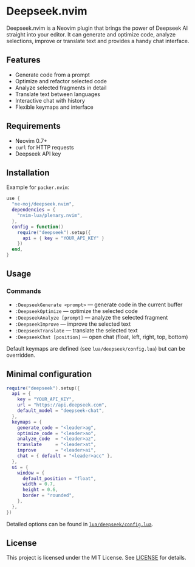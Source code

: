 # Deepseek.nvim

Deepseek.nvim is a Neovim plugin that brings the power of Deepseek AI straight into your editor. It can generate and optimize code, analyze selections, improve or translate text and provides a handy chat interface.

## Features
- Generate code from a prompt
- Optimize and refactor selected code
- Analyze selected fragments in detail
- Translate text between languages
- Interactive chat with history
- Flexible keymaps and interface

## Requirements
- Neovim 0.7+
- `curl` for HTTP requests
- Deepseek API key

## Installation
Example for `packer.nvim`:
```lua
use {
  "ne-moj/deepseek.nvim",
  dependencies = { 
    "nvim-lua/plenary.nvim",
  },
  config = function()
    require("deepseek").setup({
      api = { key = "YOUR_API_KEY" }
    })
  end,
}
```

## Usage

### Commands
- `:DeepseekGenerate <prompt>` — generate code in the current buffer
- `:DeepseekOptimize` — optimize the selected code
- `:DeepseekAnalyze [prompt]` — analyze the selected fragment
- `:DeepseekImprove` — improve the selected text
- `:DeepseekTranslate` — translate the selected text
- `:DeepseekChat [position]` — open chat (float, left, right, top, bottom)

Default keymaps are defined (see `lua/deepseek/config.lua`) but can be overridden.

## Minimal configuration
```lua
require("deepseek").setup({
  api = {
    key = "YOUR_API_KEY",
    url = "https://api.deepseek.com",
    default_model = "deepseek-chat",
  },
  keymaps = {
    generate_code = "<leader>ag",
    optimize_code = "<leader>ao",
    analyze_code  = "<leader>az",
    translate     = "<leader>at",
    improve       = "<leader>ai",
    chat = { default = "<leader>acc" },
  },
  ui = {
    window = {
      default_position = "float",
      width = 0.7,
      height = 0.6,
      border = "rounded",
    },
  },
})
```
Detailed options can be found in [`lua/deepseek/config.lua`](lua/deepseek/config.lua).

## License
This project is licensed under the MIT License. See [LICENSE](LICENSE) for details.
